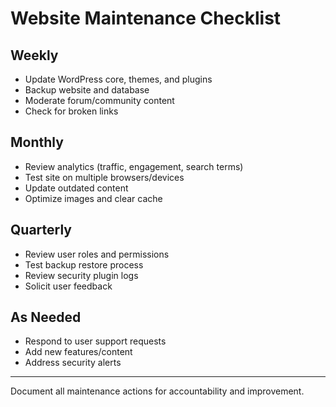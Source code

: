 # Website Maintenance Checklist

## Weekly
- Update WordPress core, themes, and plugins
- Backup website and database
- Moderate forum/community content
- Check for broken links

## Monthly
- Review analytics (traffic, engagement, search terms)
- Test site on multiple browsers/devices
- Update outdated content
- Optimize images and clear cache

## Quarterly
- Review user roles and permissions
- Test backup restore process
- Review security plugin logs
- Solicit user feedback

## As Needed
- Respond to user support requests
- Add new features/content
- Address security alerts

---

Document all maintenance actions for accountability and improvement.
